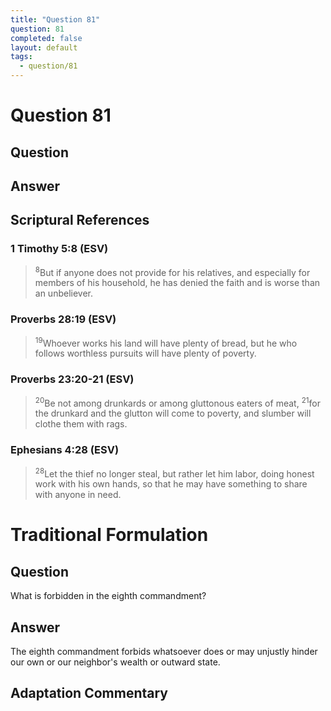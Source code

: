 ```yaml
---
title: "Question 81"
question: 81
completed: false
layout: default
tags:
  - question/81
---
```

# Question 81

## Question


## Answer


## Scriptural References
### 1 Timothy 5:8 (ESV)
> <sup>8</sup>But if anyone does not provide for his relatives, and especially for members of his household, he has denied the faith and is worse than an unbeliever.

### Proverbs 28:19 (ESV)
> <sup>19</sup>Whoever works his land will have plenty of bread, but he who follows worthless pursuits will have plenty of poverty.

### Proverbs 23:20-21 (ESV)
> <sup>20</sup>Be not among drunkards or among gluttonous eaters of meat,
> <sup>21</sup>for the drunkard and the glutton will come to poverty, and slumber will clothe them with rags.

### Ephesians 4:28 (ESV)
> <sup>28</sup>Let the thief no longer steal, but rather let him labor, doing honest work with his own hands, so that he may have something to share with anyone in need.

# Traditional Formulation
## Question
What is forbidden in the eighth commandment?

## Answer
The eighth commandment forbids whatsoever does or may unjustly hinder our own or our neighbor's wealth or outward state.

## Adaptation Commentary
